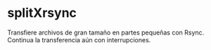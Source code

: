 # splitXrsync
Transfiere archivos de gran tamaño en partes pequeñas con Rsync. Continua la transferencia aún con interrupciones.
